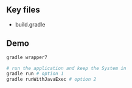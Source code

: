 ## Key files

- build.gradle

## Demo

```bash
gradle wrapper7

# run the application and keep the System in
gradle run # option 1
gradle runWithJavaExec # option 2
```
